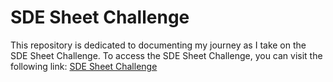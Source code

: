 # SDE Sheet Challenge
This repository is dedicated to documenting my journey as I take on the SDE Sheet Challenge.
To access the SDE Sheet Challenge, you can visit the following link: [SDE Sheet Challenge](https://www.codingninjas.com/codestudio/challenges/striver-sde-challenge)

